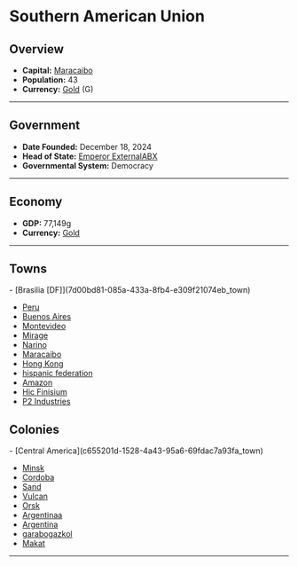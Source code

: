 <!--UNDEDITED FILE, remove this entire line if this file has been edited!-->
# <!--NAME-->Southern American Union<!--NAME-->

## Overview

- **Capital:** <!--CAPITAL_LINK-->[Maracaibo](72baae79-375b-47b2-a3f5-5b9d27233b0e_town)<!--CAPITAL_LINK-->
- **Population:** <!--POPULATION-->43<!--POPULATION-->
- **Currency:** <!--CURRENCY_LINK-->[Gold](Gold_currency)<!--CURRENCY_LINK--> (<!--CURRENCY_ABV-->G<!--CURRENCY_ABV-->)

---

## Government

- **Date Founded:** <!--FOUNDED-->December 18, 2024<!--FOUNDED-->
- **Head of State:** <!--LEADER_TITLE_LINK-->[Emperor ExternalABX](ExternalABX_user)<!--LEADER_TITLE_LINK-->
- **Governmental System:** <!--GOVERNMENT-->Democracy<!--GOVERNMENT-->

---

## Economy

- **GDP:** <!--GDP-->77,149g<!--GDP-->
- **Currency:** <!--CURRENCY_LINK-->[Gold](Gold_currency)<!--CURRENCY_LINK-->

---

## Towns

<!--TOWNS-->- [Brasilia [DF]](7d00bd81-085a-433a-8fb4-e309f21074eb_town)
- [Peru](754549eb-7d29-4ace-a208-d8917c17401b_town)
- [Buenos Aires](c51ea2c9-055c-4935-9fa3-78950e5d7b1c_town)
- [Montevideo](fa1976a8-09b5-4ada-b8ba-f1678e714f4a_town)
- [Mirage](54c60d40-9796-40d6-baa6-c73ae24473aa_town)
- [Narino](eed9e723-7582-45b0-baab-004668a92f5b_town)
- [Maracaibo](72baae79-375b-47b2-a3f5-5b9d27233b0e_town)
- [Hong Kong](19494718-3fbf-4834-ad2d-046cc083006e_town)
- [hispanic federation](40394745-92cf-42e5-99e4-65a353593bcf_town)
- [Amazon](f3b8a89c-269c-446c-a595-b928832b2292_town)
- [Hic Finisium](55918113-8b6d-43f1-ae0c-859e85ca0e41_town)
- [P2 Industries](96e84b9c-5849-4cdc-b9e5-c21a845f74c7_town)<!--TOWNS-->

## Colonies

<!--COLONIES-->- [Central America](c655201d-1528-4a43-95a6-69fdac7a93fa_town)
- [Minsk](2eb85f5a-5edf-4f9a-bcd7-7a5fd6a399ab_town)
- [Cordoba](f546514e-6e2f-48f5-89b1-eac485bb5af2_town)
- [Sand](694ca300-e2e9-489c-b844-73281a095687_town)
- [Vulcan](b0ddce03-5e42-4acd-8606-d8faca0db4e5_town)
- [Orsk](cfa24837-ab6e-4d4b-9eb9-6adae5da373d_town)
- [Argentinaa](c14e59e5-489f-48be-84c3-7976084f623a_town)
- [Argentina](4d5e84b5-6bb9-46d2-972b-ac6ad830e226_town)
- [garabogazkol](9c07ebfe-5973-4a27-ada6-ab91372e0270_town)
- [Makat](da76038a-fba7-402b-a5ce-3c2418d5a227_town)<!--COLONIES-->

---